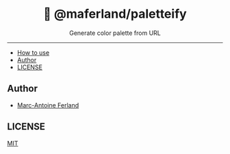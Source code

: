 <div align="center">
<h1>🎨 @maferland/paletteify</h1>

<p>Generate color palette from URL </p>
</div>

---

<!-- START doctoc generated TOC please keep comment here to allow auto update -->
<!-- DON'T EDIT THIS SECTION, INSTEAD RE-RUN doctoc TO UPDATE -->

- [How to use](#how-to-use)
- [Author](#author)
- [LICENSE](#license)

<!-- END doctoc generated TOC please keep comment here to allow auto update -->

## Author

- [Marc-Antoine Ferland](https://maferland.com)

## LICENSE

[MIT](LICENSE)
